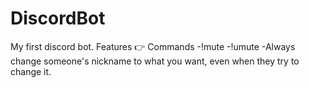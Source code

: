 # DiscordBot
My first discord bot.
Features 👉
Commands -!mute
         -!umute
         -Always change someone's nickname to what you want, even when they try to change it.
